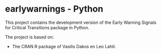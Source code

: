 # earlywarnings - Python

This project contains the development version of the Early Warning Signals for Critical Transitions package in Python. 

The project is based on:
* The CRAN R package of Vasilis Dakos en Leo Lahti.
